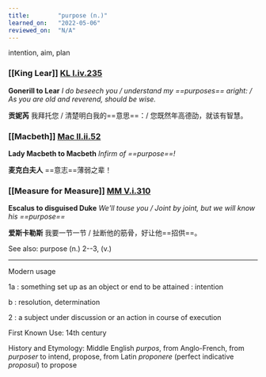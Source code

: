 ```yaml
---
title:        "purpose (n.)"
learned_on:   "2022-05-06"
reviewed_on:  "N/A"
---
```


intention, aim, plan

### [[King Lear]] [KL I.iv.235](https://www.shakespeareswords.com/Public/Play.aspx?Act=1&Scene=4&WorkId=11#152315)

**Gonerill to Lear** *I do beseech you / understand my ==purposes== aright: / As you are old and reverend, should be wise.*

**贡妮芮** 我拜托您 / 清楚明白我的==意思==：/ 您既然年高德劭，就该有智慧。

### [[Macbeth]] [Mac II.ii.52](https://www.shakespeareswords.com/Public/Play.aspx?Act=2&Scene=2&WorkId=13#160122)

**Lady Macbeth to Macbeth** *Infirm of ==purpose==!*

**麦克白夫人** ==意志==薄弱之辈！

### [[Measure for Measure]] [MM V.i.310](https://www.shakespeareswords.com/Public/Play.aspx?Act=5&Scene=1&WorkId=27#211822)

**Escalus to disguised Duke** *We'll touse you / Joint by joint, but we will know his ==purpose==*

**爱斯卡勒斯** 我要一节一节 / 扯断他的筋骨，好让他==招供==。

See also: purpose (n.) 2--3, (v.)

-----

Modern usage

1a : something set up as an object or end to be attained : intention

b : resolution, determination

2 : a subject under discussion or an action in course of execution

First Known Use: 14th century

History and Etymology: Middle English *purpos*, from Anglo-French, from *purposer* to intend, propose, from Latin *proponere* (perfect indicative *proposui*) to propose
